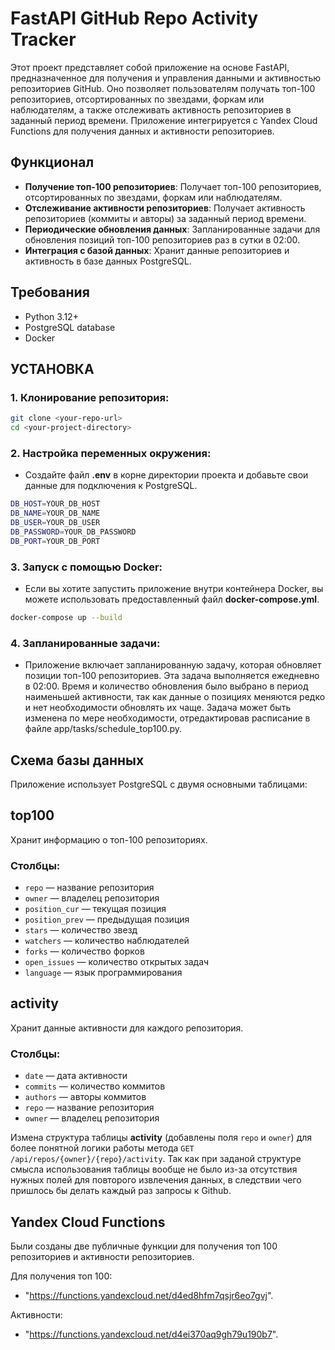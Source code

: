 # FastAPI GitHub Repo Activity Tracker


Этот проект представляет собой приложение на основе FastAPI, предназначенное для получения и управления данными и активностью репозиториев GitHub. Оно позволяет пользователям получать топ-100 репозиториев, отсортированных по звездами, форкам или наблюдателям, а также отслеживать активность репозиториев в заданный период времени. Приложение интегрируется с Yandex Cloud Functions для получения данных и активности репозиториев.

## Функционал

- **Получение топ-100 репозиториев**: Получает топ-100 репозиториев, отсортированных по звездами, форкам или наблюдателям.
- **Отслеживание активности репозиториев**: Получает активность репозиториев (коммиты и авторы) за заданный период времени.
- **Периодические обновления данных**: Запланированные задачи для обновления позиций топ-100 репозиториев раз в сутки в 02:00.
- **Интеграция с базой данных**: Хранит данные репозиториев и активность в базе данных PostgreSQL.

## Требования

- Python 3.12+
- PostgreSQL database
- Docker

## УСТАНОВКА

### 1. Клонирование репозитория:

```bash
git clone <your-repo-url>
cd <your-project-directory>
```

### 2. Настройка переменных окружения:

- Создайте файл **.env** в корне директории проекта и добавьте свои данные для подключения к PostgreSQL.

```bash
DB_HOST=YOUR_DB_HOST
DB_NAME=YOUR_DB_NAME
DB_USER=YOUR_DB_USER
DB_PASSWORD=YOUR_DB_PASSWORD
DB_PORT=YOUR_DB_PORT
```

### 3. Запуск с помощью Docker:

- Если вы хотите запустить приложение внутри контейнера Docker, вы можете использовать предоставленный файл **docker-compose.yml**.

```bash
docker-compose up --build
```

### 4. Запланированные задачи:

- Приложение включает запланированную задачу, которая обновляет позиции топ-100 репозиториев. Эта задача выполняется ежедневно в 02:00. Время и количество обновления было выбрано в период наименьшей активности, так как данные о позициях меняются редко и нет необходимости обновлять их чаще. Задача может быть изменена по мере необходимости, отредактировав расписание в файле app/tasks/schedule_top100.py. 


## Схема базы данных

Приложение использует PostgreSQL с двумя основными таблицами:

## top100
Хранит информацию о топ-100 репозиториях.

### Столбцы:
- `repo` — название репозитория
- `owner` — владелец репозитория
- `position_cur` — текущая позиция
- `position_prev` — предыдущая позиция
- `stars` — количество звезд
- `watchers` — количество наблюдателей
- `forks` — количество форков
- `open_issues` — количество открытых задач
- `language` — язык программирования

## activity
Хранит данные активности для каждого репозитория.

### Столбцы:
- `date` — дата активности
- `commits` — количество коммитов
- `authors` — авторы коммитов
- `repo` — название репозитория
- `owner` — владелец репозитория

Измена структура таблицы **activity** (добавлены поля `repo` и `owner`) для более понятной логики работы метода `GET /api/repos/{owner}/{repo}/activity`. Так как при заданой структуре смысла использования таблицы вообще не было из-за отсутствия нужных полей для повторого извлечения данных, в следствии чего пришлось бы делать каждый раз запросы к Github.


## Yandex Cloud Functions

Были созданы две публичные функции для получения топ 100 репозиториев и активности репозиториев. 

Для получения топ 100:
- "https://functions.yandexcloud.net/d4ed8hfm7qsjr6eo7gvj".

Aктивности:
- "https://functions.yandexcloud.net/d4ei370aq9gh79u190b7".
